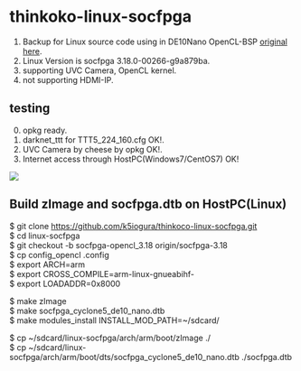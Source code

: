 # thinkoko-linux-socfpga

1. Backup for Linux source code using in DE10Nano OpenCL-BSP [original here](https://github.com/thinkoco/linux-socfpga).
2. Linux Version is socfpga 3.18.0-00266-g9a879ba.
3. supporting UVC Camera, OpenCL kernel.
4. not supporting HDMI-IP.

## testing

0. opkg ready.
1. darknet_ttt for TTT5_224_160.cfg OK!.
2. UVC Camera by cheese by opkg OK!.
3. Internet access through HostPC(Windows7/CentOS7) OK!

![](https://raw.githubusercontent.com/thinkoco/c5soc_opencl/master/picture/arch.png)

## Build zImage and socfpga.dtb on HostPC(Linux)
  
$ git clone https://github.com/k5iogura/thinkoco-linux-socfpga.git  
$ cd linux-socfpga  
$ git checkout -b socfpga-opencl_3.18 origin/socfpga-3.18  
$ cp config_opencl .config  
$ export ARCH=arm  
$ export CROSS_COMPILE=arm-linux-gnueabihf-  
$ export LOADADDR=0x8000  
  
$ make zImage  
$ make socfpga_cyclone5_de10_nano.dtb  
$ make modules_install INSTALL_MOD_PATH=~/sdcard/  
  
$ cp ~/sdcard/linux-socfpga/arch/arm/boot/zImage ./  
$ cp ~/sdcard/linux-socfpga/arch/arm/boot/dts/socfpga_cyclone5_de10_nano.dtb  ./socfpga.dtb  
